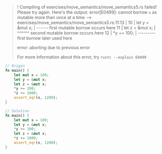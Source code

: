 >! Compiling of exercises/move_semantics/move_semantics5.rs failed! Please try again. Here's the output:
>error[E0499]: cannot borrow `x` as mutable more than once at a time
>  --> exercises/move_semantics/move_semantics5.rs:11:13
>   |
>10 |     let y = &mut x;
>   |             ------ first mutable borrow occurs here
>11 |     let z = &mut x;
>   |             ^^^^^^ second mutable borrow occurs here
>12 |     *y += 100;
>   |     --------- first borrow later used here
>
>error: aborting due to previous error
>
>For more information about this error, try `rustc --explain E0499`

```rust
// Origin
fn main() {
    let mut x = 100;
    let y = &mut x;
    let z = &mut x;
    *y += 100;
    *z += 1000;
    assert_eq!(x, 1200);
}
```

```rust
// Solution
fn main() {
    let mut x = 100;
    let y = &mut x;
    *y += 100;
    let z = &mut x;
    *z += 1000;
    assert_eq!(x, 1200);
}
```